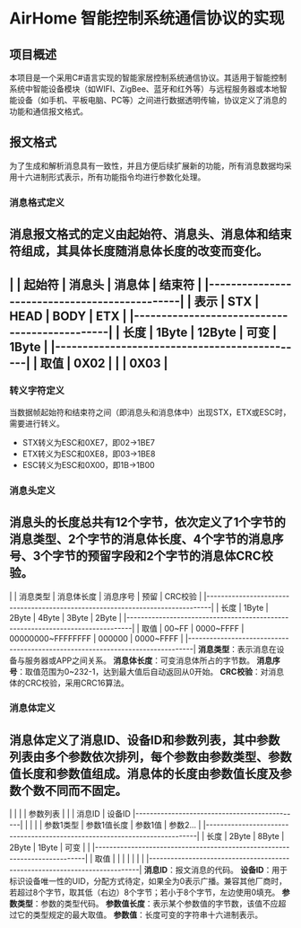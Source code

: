 # AirHome 智能控制系统通信协议的实现
## 项目概述
本项目是一个采用C#语言实现的智能家居控制系统通信协议。其适用于智能控制系统中智能设备模块（如WIFI、ZigBee、蓝牙和红外等）与远程服务器或本地智能设备（如手机、平板电脑、PC等）之间进行数据透明传输，协议定义了消息的功能和通信报文格式。
## 报文格式
为了生成和解析消息具有一致性，并且方便后续扩展新的功能，所有消息数据均采用十六进制形式表示，所有功能指令均进行参数化处理。
### 消息格式定义
消息报文格式的定义由起始符、消息头、消息体和结束符组成，其具体长度随消息体长度的改变而变化。
------------------------------------------------
|        | 起始符 | 消息头  | 消息体 | 结束符  |
|----------------------------------------------|
|  表示  |  STX   |  HEAD   |  BODY  |  ETX    |
|----------------------------------------------|
|  长度  |  1Byte |  12Byte |  可变  |  1Byte  |
|----------------------------------------------|
|  取值  |  0X02  |         |        |  0X03   |
------------------------------------------------
### 转义字符定义
当数据帧起始符和结束符之间（即消息头和消息体中）出现STX，ETX或ESC时，需要进行转义。
* STX转义为ESC和0XE7，即02->1BE7
* ETX转义为ESC和0XE8，即03->1BE8
* ESC转义为ESC和0X00，即1B->1B00
### 消息头定义
消息头的长度总共有12个字节，依次定义了1个字节的消息类型、2个字节的消息体长度、4个字节的消息序号、3个字节的预留字段和2个字节的消息体CRC校验。
---------------------------------------------------------------------------------
|        | 消息类型 | 消息体长度 |      消息序号       |   预留   |  CRC校验    |
|-------------------------------------------------------------------------------|
|  长度  |  1Byte   |  2Byte     |        4Byte        |  3Byte   |   2Byte     |
|-------------------------------------------------------------------------------|
|  取值  |  00~FF   |  0000~FFFF |  00000000~FFFFFFFF  |  000000  |  0000~FFFF  |
|-------------------------------------------------------------------------------|
**消息类型**：表示消息在设备与服务器或APP之间关系。
**消息体长度**：可变消息体所占的字节数。
**消息序号**：取值范围为0~232-1，达到最大值后自动返回从0开始。
**CRC校验**：对消息体的CRC校验，采用CRC16算法。
### 消息体定义
消息体定义了消息ID、设备ID和参数列表，其中参数列表由多个参数依次排列，每个参数由参数类型、参数值长度和参数值组成。消息体的长度由参数值长度及参数个数不同而不固定。
-----------------------------------------------------------------------------
|        |         |         |                   参数列表                   |
|        | 消息ID  | 设备ID  |----------------------------------------------|
|        |         |         | 参数1类型 | 参数1值长度 | 参数1值 | 参数2... |
|---------------------------------------------------------------------------|
|  长度  |  2Byte  |  8Byte  |   2Byte   |    1Byte    |  可变   |          |
|---------------------------------------------------------------------------|
|  取值  |         |         |           |             |         |          |
|---------------------------------------------------------------------------|
**消息ID**：报文消息的代码。
**设备ID**：用于标识设备唯一性的UID，分配方式待定，如果全为0表示广播。兼容其他厂商时，若超过8个字节，取其低（右边）8个字节；若小于8个字节，左边使用0填充。
**参数类型**：参数的类型代码。
**参数值长度**：表示某个参数值的字节数，该值不应超过它的类型规定的最大取值。
**参数值**：长度可变的字符串十六进制表示。